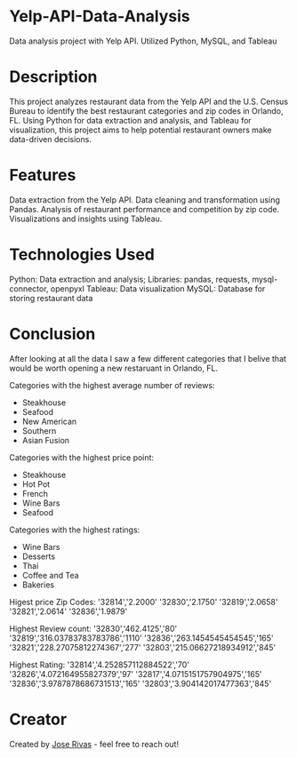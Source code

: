 # Yelp-API-Data-Analysis
Data analysis project with Yelp API. Utilized Python, MySQL, and Tableau

# Description
This project analyzes restaurant data from the Yelp API and the U.S. Census Bureau to identify the best restaurant categories and zip codes in Orlando, FL. Using Python for data extraction and analysis, and Tableau for visualization, this project aims to help potential restaurant owners make data-driven decisions.

# Features

Data extraction from the Yelp API.
Data cleaning and transformation using Pandas.
Analysis of restaurant performance and competition by zip code.
Visualizations and insights using Tableau.

# Technologies Used

Python: Data extraction and analysis;
Libraries: pandas, requests, mysql-connector, openpyxl
Tableau: Data visualization
MySQL: Database for storing restaurant data

# Conclusion

After looking at all the data I saw a few different categories that I belive that would be worth opening a new restaruant in Orlando, FL. 

Categories with the highest average number of reviews:
- Steakhouse
- Seafood
- New American
- Southern
- Asian Fusion

Categories with the highest price point:
- Steakhouse
- Hot Pot
- French
- Wine Bars
- Seafood

Categories with the highest ratings:
- Wine Bars
- Desserts
- Thai
- Coffee and Tea
- Bakeries

Higest price Zip Codes:
'32814','2.2000'
'32830','2.1750'
'32819','2.0658'
'32821','2.0614'
'32836','1.9879'


Highest Review count:
'32830','462.4125','80'
'32819','316.03783783783786','1110'
'32836','263.1454545454545','165'
'32821','228.27075812274367','277'
'32803','215.06627218934912','845'


Highest Rating:
'32814','4.252857112884522','70'
'32826','4.072164955827379','97'
'32817','4.0715151757904975','165'
'32836','3.9787878686731513','165'
'32803','3.904142017477363','845'






# Creator
Created by [Jose Rivas](https://github.com/joserrivase) - feel free to reach out!
